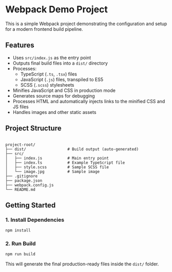 # Webpack Demo Project

This is a simple Webpack project demonstrating the configuration and setup for a modern frontend build pipeline.

## Features

- Uses `src/index.js` as the entry point
- Outputs final build files into a `dist/` directory
- Processes:
  - TypeScript (`.ts`, `.tsx`) files
  - JavaScript (`.js`) files, transpiled to ES5
  - SCSS (`.scss`) stylesheets
- Minifies JavaScript and CSS in production mode
- Generates source maps for debugging
- Processes HTML and automatically injects links to the minified CSS and JS files
- Handles images and other static assets

## Project Structure

```

project-root/
├── dist/                  # Build output (auto-generated)
├── src/
│   ├── index.js           # Main entry point
│   ├── index.ts           # Example TypeScript file
│   ├── style.scss         # Sample SCSS file
│   └── image.jpg          # Sample image
├── .gitignore
├── package.json
├── webpack.config.js
└── README.md

```

## Getting Started

### 1. Install Dependencies

```bash
npm install
```

### 2. Run Build

```bash
npm run build
```

This will generate the final production-ready files inside the `dist/` folder.